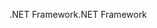 <span data-ttu-id="512e9-101">.NET Framework</span><span class="sxs-lookup"><span data-stu-id="512e9-101">.NET Framework</span></span>